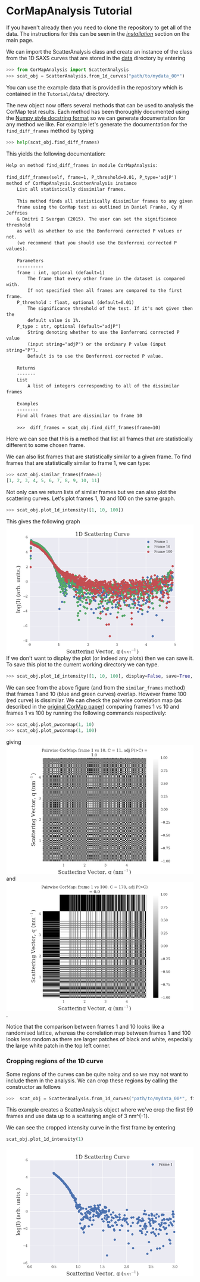 # CorMapAnalysis Tutorial

If you haven't already then you need to clone the repository to get all of the data. The instructions for this can be seen in the [*installation*](https://github.com/GarmanGroup/CorMapAnalysis#installation) section on the main page.   

We can import the ScatterAnalysis class and create an instance of the class from the 1D SAXS curves that are stored in the [data](https://github.com/GarmanGroup/CorMapAnalysis/tree/master/Tutorial/data) directory by entering
```python
>>> from CorMapAnalysis import ScatterAnalysis
>>> scat_obj = ScatterAnalysis.from_1d_curves("path/to/mydata_00*")
```
You can use the example data that is provided in the repository which is contained in the `Tutorial/data/` directory.   

The new object now offers several methods that can be used to analysis the CorMap test results. Each method has been thoroughly documented using the [Numpy style docstring format](http://sphinxcontrib-napoleon.readthedocs.io/en/latest/example_numpy.html) so we can generate documentation for any method we like. For example let's generate the documentation for the `find_diff_frames` method by typing
```python
>>> help(scat_obj.find_diff_frames)
```
This yields the following documentation:
```
Help on method find_diff_frames in module CorMapAnalysis:

find_diff_frames(self, frame=1, P_threshold=0.01, P_type='adjP') method of CorMapAnalysis.ScatterAnalysis instance
    List all statistically dissimilar frames.

    This method finds all statistically dissimilar frames to any given
    frame using the CorMap test as outlined in Daniel Franke, Cy M Jeffries
    & Dmitri I Svergun (2015). The user can set the significance threshold
    as well as whether to use the Bonferroni corrected P values or not.
    (we recommend that you should use the Bonferroni corrected P values).

    Parameters
    ----------
    frame : int, optional (default=1)
        The frame that every other frame in the dataset is compared with.
        If not specified then all frames are compared to the first frame.
    P_threshold : float, optional (default=0.01)
        The significance threshold of the test. If it's not given then the
        default value is 1%.
    P_type : str, optional (default="adjP")
        String denoting whether to use the Bonferroni corrected P value
        (input string="adjP") or the ordinary P value (input string="P").
        Default is to use the Bonferroni corrected P value.

    Returns
    -------
    List
        A list of integers corresponding to all of the dissimilar frames

    Examples
    --------
    Find all frames that are dissimilar to frame 10

    >>>  diff_frames = scat_obj.find_diff_frames(frame=10)
```
Here we can see that this is a method that list all frames that are statistically different to some chosen frame.

We can also list frames that are statistically similar to a given frame. To find frames that are statistically similar to frame 1, we can type:
```python
>>> scat_obj.similar_frames(frame=1)
[1, 2, 3, 4, 5, 6, 7, 8, 9, 10, 11]
```

Not only can we return lists of similar frames but we can also plot the scattering curves. Let's plot frames 1, 10 and 100 on the same graph.
```python
>>> scat_obj.plot_1d_intensity([1, 10, 100])
```
This gives the following graph   
![1d scatter curve](../figures/intensity_curve.png)   
If we don't want to display the plot (or indeed any plots) then we can save it. To save this plot to the current working directory we can type.
```python
>>> scat_obj.plot_1d_intensity([1, 10, 100], display=False, save=True, filename="intensity_curve.png")
```
We can see from the above figure (and from the `similar_frames` method) that frames 1 and 10 (blue and green curves) overlap. However frame 100 (red curve) is dissimilar.
We can check the pairwise correlation map (as described in the [original CorMap paper](https://doi.org/10.1038/nmeth.3358)) comparing frames 1 vs 10 and frames 1 vs 100 by running the following commands respectively:
```python
>>> scat_obj.plot_pwcormap(1, 10)
>>> scat_obj.plot_pwcormap(1, 100)
```
giving
![Pairwise cormap 1 vs 10](../figures/pwcormap_1_10.png)   
and   
![Pairwise cormap 1 vs 100](../figures/pwcormap_1_100.png).

Notice that the comparison between frames 1 and 10 looks like a randomised lattice, whereas the correlation map between frames 1 and 100 looks less random as there are larger patches of black and white, especially the large white patch in the top left corner.

### Cropping regions of the 1D curve
Some regions of the curves can be quite noisy and so we may not want to include them in the analysis. We can crop these regions by calling the constructor as follows
```python
>>>  scat_obj = ScatterAnalysis.from_1d_curves("path/to/mydata_00*", first=99, smax=3.0)
```
This example creates a ScatterAnalysis object where we've crop
the first 99 frames and use data up to a scattering angle of 3 nm^{-1}.   

We can see the cropped intensity curve in the first frame by entering
```python
scat_obj.plot_1d_intensity(1)
```
![cropped intesity curve](../figures/cropped_intensity_curve.png)
